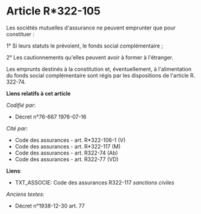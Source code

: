 # Article R*322-105

Les sociétés mutuelles d'assurance ne peuvent emprunter que pour constituer :

1° Si leurs statuts le prévoient, le fonds social complémentaire ;

2° Les cautionnements qu'elles peuvent avoir à former à l'étranger.

Les emprunts destinés à la constitution et, éventuellement, à l'alimentation du fonds social complémentaire sont régis par
les dispositions de l'article R. 322-74.

**Liens relatifs à cet article**

_Codifié par_:

  - Décret n°76-667 1976-07-16

_Cité par_:

  - Code des assurances - art. R*322-106-1 (V)
  - Code des assurances - art. R*322-117 (M)
  - Code des assurances - art. R322-74 (Ab)
  - Code des assurances - art. R322-77 (VD)

**Liens**:

  - TXT_ASSOCIE: Code des assurances R322-117 *sanctions civiles*

_Anciens textes_:

  - Décret n°1938-12-30 art. 77
